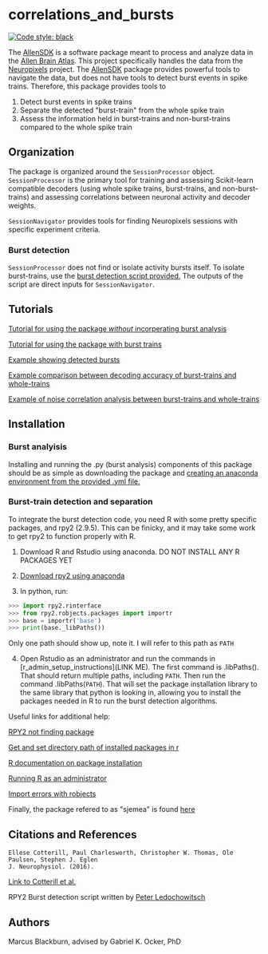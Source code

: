 # correlations_and_bursts
[![Code style: black](https://img.shields.io/badge/code%20style-black-000000.svg)](https://github.com/psf/black)

The [AllenSDK](https://github.com/AllenInstitute/AllenSDK) is a software package meant to process and analyze data in the [Allen Brain Atlas](http://brain-map.org/). This project specifically handles the data from the [Neuropixels](https://allensdk.readthedocs.io/en/latest/visual_coding_neuropixels.html) project. The [AllenSDK](https://github.com/AllenInstitute/AllenSDK) package provides powerful tools to navigate the data, but does not have tools to detect burst events in spike trains. Therefore, this package provides tools to
1. Detect burst events in spike trains
2. Separate the detected "burst-train" from the whole spike train
3. Assess the information held in burst-trains and non-burst-trains compared to the whole spike train

## Organization
The package is organized around the `SessionProcessor` object. `SessionProcessor` is the primary tool for training and assessing Scikit-learn compatible decoders (using whole spike trains, burst-trains, and non-burst-trains) and assessing correlations between neuronal activity and decoder weights.

`SessionNavigator` provides tools for finding Neuropixels sessions with specific experiment criteria.

### Burst detection
`SessionProcessor` does not find or isolate activity bursts itself. To isolate burst-trains, use the [burst detection script provided.](https://github.com/mwblackburn/correlations_and_bursts/blob/main/scripts/Burst%20Detection.ipynb) The outputs of the script are direct inputs for `SessionNavigator`.

## Tutorials
[Tutorial for using the package *without* incorperating burst analysis](https://github.com/mwblackburn/correlations_and_bursts/blob/main/scripts/example_analysis_functionalconnectivity.ipynb)

[Tutorial for using the package with burst trains](https://github.com/mwblackburn/correlations_and_bursts/blob/main/scripts/example_analysis_with_bursts.ipynb)

[Example showing detected bursts](https://github.com/mwblackburn/correlations_and_bursts/blob/main/scripts/burst_detection_figure.ipynb)

[Example comparison between decoding accuracy of burst-trains and whole-trains](https://github.com/mwblackburn/correlations_and_bursts/blob/main/scripts/decoding_comparison_figure.ipynb)

[Example of noise correlation analysis between burst-trains and whole-trains](https://github.com/mwblackburn/correlations_and_bursts/blob/main/scripts/correlation_characterization_figures.ipynb)

## Installation

### Burst analyisis
Installing and running the .py (burst analysis) components of this package should be as simple as downloading the package and [creating an anaconda environment from the provided .yml file.](https://docs.conda.io/projects/conda/en/latest/user-guide/tasks/manage-environments.html#creating-an-environment-from-an-environment-yml-file)

### Burst-train detection and separation
To integrate the burst detection code, you need R with some pretty specific packages,
and rpy2 (2.9.5). This can be finicky, and it may take some work to get rpy2 to function properly with R.
1) Download R and Rstudio using anaconda. DO NOT INSTALL ANY R PACKAGES YET
2) [Download rpy2 using anaconda](https://anaconda.zendesk.com/hc/en-us/articles/360023857134-Setting-up-rpy2-on-Windows)

3) In python, run:

```py
>>> import rpy2.rinterface
>>> from rpy2.robjects.packages import importr
>>> base = importr('base')
>>> print(base._libPaths())
```
Only one path should show up, note it. I will refer to this path as `PATH`

4) Open Rstudio as an administrator and run the commands in [r_admin_setup_instructions](LINK ME).
    The first command is .libPaths(). That should return multiple paths, including `PATH`.
    Then run the command .libPaths(`PATH`). That will set the package installation library to the same library that python is looking in, allowing you to install the packages needed in R to run the burst detection algorithms.

Useful links for additional help:

[RPY2 not finding package](https://stackoverflow.com/questions/28367799/rpy2-not-finding-package)

[Get and set directory path of installed packages in r](https://statisticsglobe.com/get-and-set-directory-path-of-installed-packages-in-r)

[R documentation on package installation](https://www.rdocumentation.org/packages/utils/versions/3.6.2/topics/install.packages)

[Running R as an administrator](https://stackoverflow.com/questions/45316742/run-r-as-administrator)

[Import errors with robjects](https://stackoverflow.com/questions/39347782/getting-segmentation-fault-core-dumped-error-while-importing-robjects-from-rpy2/53639407#53639407)

Finally, the package refered to as "sjemea" is found [here](https://github.com/sje30/sjemea)

## Citations and References
    Ellese Cotterill, Paul Charlesworth, Christopher W. Thomas, Ole
    Paulsen, Stephen J. Eglen
    J. Neurophysiol. (2016).


[Link to Cotterill et al.](http://jn.physiology.org/content/116/2/306)

RPY2 Burst detection script written by [Peter Ledochowitsch](https://alleninstitute.org/what-we-do/brain-science/about/team/staff-profiles/peter-ledochowitsch/)

## Authors
Marcus Blackburn, advised by Gabriel K. Ocker, PhD